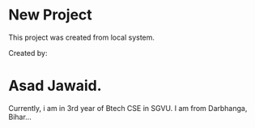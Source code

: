# New Project

This project was created from local system.

Created by:
# Asad Jawaid.

Currently, i am in 3rd year of Btech CSE in SGVU.
I am from Darbhanga, Bihar...